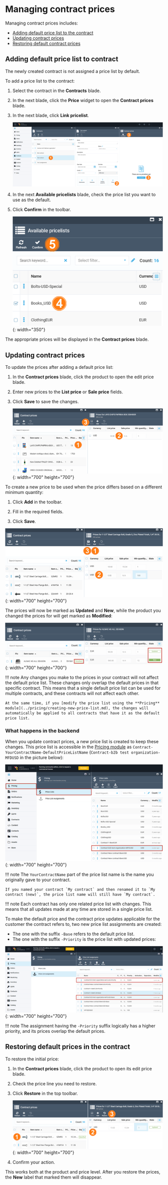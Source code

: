 ﻿# Managing contract prices 

Managing contract prices includes:

* [Adding default price list to the contract](managing-contract-prices.md#adding-default-price-list-to-contract)
* [Updating contract prices](managing-contract-prices.md#updating-contract-prices)
* [Restoring default contract prices](managing-contract-prices.md#restoring-default-prices-in-the-contract)

## Adding default price list to contract

The newly created contract is not assigned a price list by default.

To add a price list to the contract:

1. Select the contract in the **Contracts** blade.

1. In the next blade, click the **Price** widget to open the **Contract prices** blade.

1. In the next blade, click **Link pricelist**.

	![Link a price list](media/link-price-list-button.png)

1. In the next **Available pricelists** blade, check the price list you want to use as the default.

1. Click **Confirm** in the toolbar.

	![Adding price list](media/adding-price-list.png){: width="350"}

The appropriate prices will be displayed in the **Contract prices** blade.

## Updating contract prices

To update the prices after adding a default price list:

1. In the **Contract prices** blade, click the product to open the edit price blade. 

1. Enter new prices to the **List price** or **Sale price** fields.

1. Click **Save** to save the changes.

	![Modify prices](media/modifying-price.png){: width="700" height="700"}

To create a new price to be used when the price differs based on a different minimum quantity:

1. Click **Add** in the toolbar.

1. Fill in the required fields.

1. Click **Save**. 

![Add new price](media/add-new-price.png){: width="700" height="700"}

The prices will now be marked as **Updated** and **New**, while the product you changed the prices for will get marked as **Modified**:

![Updated prices](media/updated-prices.png){: width="700" height="700"}

!!! note
	Any changes you make to the prices in your contract will not affect the default price list. These changes only overlap the default prices in that specific contract. This means that a single default price list can be used for multiple contracts, and these contracts will not affect each other.
	
	At the same time, if you [modify the price list using the **Pricing** module](../pricing/creating-new-price-list.md), the changes will automatically be applied to all contracts that have it as the default price list.

### What happens in the backend

When you update contract prices, a new price list is created to keep these changes. 
This price list is accessible in the [Pricing module](../pricing/overview.md) as `Contract-YourContractName-DefaultPriceListName` (`Contract-b2b test organization-MFDUSD` in the picture below):

![Price list for modified contract prices](media/price-list-for-modified-prices.png){: width="700" height="700"}

!!! note
	The `YourContractName` part of the price list name is the name you originally gave to your contract. 
	
	If you named your contract `My contract` and then renamed it to `My contract (new)`, the price list name will still have `My contract`.

!!! note
	Each contract has only one related price list with changes. This means that all updates made at any time are stored in a single price list.

To make the default price and the contract price updates applicable for the customer the contract refers to, two new price list assignments are created:

* The one with the suffix `-Base` refers to the default price list.
* The one with the suffix `-Priority` is the price list with updated prices:

![Price list assignments for modified contract prices](media/price-list-assignments-for-modified-prices.png){: width="700" height="700"}

!!! note
	The assignment having the `-Priority` suffix logically has a higher priority, and its prices overlap the default prices.

## Restoring default prices in the contract

To restore the initial price:

1. In the **Contract prices** blade, click the product to open its edit price blade. 

1. Check the price line you need to restore.

1. Click **Restore** in the top toolbar.

	![Restoring prices](media/restoring-prices.png){: width="700" height="700"}

1. Confirm your action.

This works both at the product and price level. After you restore the prices, the **New** label that marked them will disappear.

